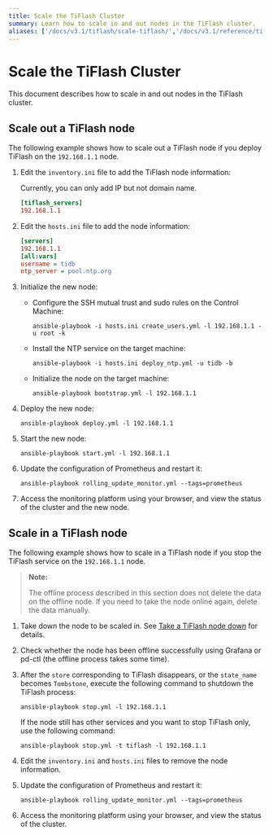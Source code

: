 ```yaml
---
title: Scale the TiFlash Cluster
summary: Learn how to scale in and out nodes in the TiFlash cluster.
aliases: ['/docs/v3.1/tiflash/scale-tiflash/','/docs/v3.1/reference/tiflash/scale/']
---
```


# Scale the TiFlash Cluster

This document describes how to scale in and out nodes in the TiFlash cluster.

## Scale out a TiFlash node

The following example shows how to scale out a TiFlash node if you deploy TiFlash on the `192.168.1.1` node.

1. Edit the `inventory.ini` file to add the TiFlash node information:

    Currently, you can only add IP but not domain name.

    
    ```ini
    [tiflash_servers]
    192.168.1.1
    ```

2. Edit the `hosts.ini` file to add the node information:

    
    ```ini
    [servers]
    192.168.1.1
    [all:vars]
    username = tidb
    ntp_server = pool.ntp.org
    ```

3. Initialize the new node:

    - Configure the SSH mutual trust and sudo rules on the Control Machine:

        
        ```shell
        ansible-playbook -i hosts.ini create_users.yml -l 192.168.1.1 -u root -k
        ```

    - Install the NTP service on the target machine:

        
        ```shell
        ansible-playbook -i hosts.ini deploy_ntp.yml -u tidb -b
        ```

    - Initialize the node on the target machine:

        
        ```shell
        ansible-playbook bootstrap.yml -l 192.168.1.1
        ```
    
4. Deploy the new node:

    
    ```shell
    ansible-playbook deploy.yml -l 192.168.1.1
    ```

5. Start the new node:

    
    ```shell
    ansible-playbook start.yml -l 192.168.1.1
    ```

6. Update the configuration of Prometheus and restart it:

    
    ```shell
    ansible-playbook rolling_update_monitor.yml --tags=prometheus
    ```

7. Access the monitoring platform using your browser, and view the status of the cluster and the new node.

## Scale in a TiFlash node

The following example shows how to scale in a TiFlash node if you stop the TiFlash service on the `192.168.1.1` node.

> **Note:**
>
> The offline process described in this section does not delete the data on the offline node. If you need to take the node online again, delete the data manually.

1. Take down the node to be scaled in. See [Take a TiFlash node down](/tiflash/maintain-tiflash.md#take-a-tiflash-node-down) for details.

2. Check whether the node has been offline successfully using Grafana or pd-ctl (the offline process takes some time).

3. After the `store` corresponding to TiFlash disappears, or the `state_name` becomes `Tombstone`, execute the following command to shutdown the TiFlash process:

    
    ```shell
    ansible-playbook stop.yml -l 192.168.1.1
    ```

    If the node still has other services and you want to stop TiFlash only, use the following command:

    
    ```shell
    ansible-playbook stop.yml -t tiflash -l 192.168.1.1
    ```

4. Edit the `inventory.ini` and `hosts.ini` files to remove the node information.

5. Update the configuration of Prometheus and restart it:

    
    ```shell
    ansible-playbook rolling_update_monitor.yml --tags=prometheus
    ```

6. Access the monitoring platform using your browser, and view the status of the cluster.
